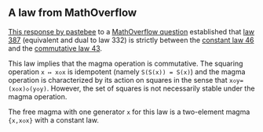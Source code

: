 ## A law from MathOverflow

[This response by pastebee](https://mathoverflow.net/a/450905/766) to a [MathOverflow question](https://mathoverflow.net/questions/450890/is-there-an-identity-between-the-commutative-identity-and-the-constant-identity) established that [law 387](https://teorth.github.io/equational_theories/implications/?387) (equivalent and dual to law 332) is strictly between the [constant law 46](https://teorth.github.io/equational_theories/implications/?46) and the [commutative law 43](https://teorth.github.io/equational_theories/implications/?43).

This law implies that the magma operation is commutative.  The squaring operation `x ↦ x◇x` is idempotent (namely `S(S(x)) = S(x)`) and the magma operation is characterized by its action on squares in the sense that `x◇y=(x◇x)◇(y◇y)`.  However, the set of squares is not necessarily stable under the magma operation.

The free magma with one generator `x` for this law is a two-element magma `{x,x◇x}` with a constant law.

